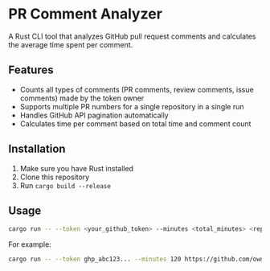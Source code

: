 # PR Comment Analyzer

A Rust CLI tool that analyzes GitHub pull request comments and calculates the average time spent per comment.

## Features

- Counts all types of comments (PR comments, review comments, issue comments) made by the token owner
- Supports multiple PR numbers for a single repository in a single run
- Handles GitHub API pagination automatically
- Calculates time per comment based on total time and comment count

## Installation

1. Make sure you have Rust installed
2. Clone this repository
3. Run `cargo build --release`

## Usage

```bash
cargo run -- --token <your_github_token> --minutes <total_minutes> <repository_url> <pr_number1> <pr_number2> ...
```

For example:
```bash
cargo run -- --token ghp_abc123... --minutes 120 https://github.com/owner/repo 40 41 42
```